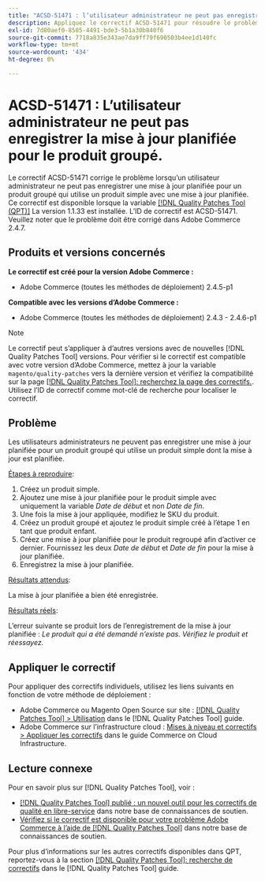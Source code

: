 ```yaml
---
title: "ACSD-51471 : l’utilisateur administrateur ne peut pas enregistrer la mise à jour planifiée pour le produit groupé"
description: Appliquez le correctif ACSD-51471 pour résoudre le problème Adobe Commerce en raison duquel un utilisateur administrateur ne peut pas enregistrer une mise à jour planifiée pour un produit groupé qui utilise un produit simple avec une mise à jour planifiée.
exl-id: 7d80aef0-8505-4491-bde3-5b1a30b840f6
source-git-commit: 7718a835e343ae7da9ff79f690503b4ee1d140fc
workflow-type: tm+mt
source-wordcount: '434'
ht-degree: 0%

---
```


# ACSD-51471 : L’utilisateur administrateur ne peut pas enregistrer la mise à jour planifiée pour le produit groupé.

Le correctif ACSD-51471 corrige le problème lorsqu’un utilisateur administrateur ne peut pas enregistrer une mise à jour planifiée pour un produit groupé qui utilise un produit simple avec une mise à jour planifiée. Ce correctif est disponible lorsque la variable [[!DNL Quality Patches Tool (QPT)]](/help/announcements/adobe-commerce-announcements/magento-quality-patches-released-new-tool-to-self-serve-quality-patches.md) La version 1.1.33 est installée. L’ID de correctif est ACSD-51471. Veuillez noter que le problème doit être corrigé dans Adobe Commerce 2.4.7.

## Produits et versions concernés

**Le correctif est créé pour la version Adobe Commerce :**

* Adobe Commerce (toutes les méthodes de déploiement) 2.4.5-p1

**Compatible avec les versions d’Adobe Commerce :**

* Adobe Commerce (toutes les méthodes de déploiement) 2.4.3 - 2.4.6-p1

>[!NOTE]
>
>Le correctif peut s’appliquer à d’autres versions avec de nouvelles [!DNL Quality Patches Tool] versions. Pour vérifier si le correctif est compatible avec votre version d’Adobe Commerce, mettez à jour la variable `magento/quality-patches` vers la dernière version et vérifiez la compatibilité sur la page [[!DNL Quality Patches Tool]: recherchez la page des correctifs.](https://experienceleague.adobe.com/tools/commerce-quality-patches/index.html). Utilisez l’ID de correctif comme mot-clé de recherche pour localiser le correctif.

## Problème

Les utilisateurs administrateurs ne peuvent pas enregistrer une mise à jour planifiée pour un produit groupé qui utilise un produit simple dont la mise à jour est planifiée.

<u>Étapes à reproduire</u>:

1. Créez un produit simple.
1. Ajoutez une mise à jour planifiée pour le produit simple avec uniquement la variable *Date de début* et non *Date de fin*.
1. Une fois la mise à jour appliquée, modifiez le SKU du produit.
1. Créez un produit groupé et ajoutez le produit simple créé à l’étape 1 en tant que produit enfant.
1. Créez une mise à jour planifiée pour le produit regroupé afin d’activer ce dernier. Fournissez les deux *Date de début* et *Date de fin* pour la mise à jour planifiée.
1. Enregistrez la mise à jour planifiée.

<u>Résultats attendus</u>:

La mise à jour planifiée a bien été enregistrée.

<u>Résultats réels</u>:

L’erreur suivante se produit lors de l’enregistrement de la mise à jour planifiée : *Le produit qui a été demandé n’existe pas. Vérifiez le produit et réessayez.*

## Appliquer le correctif

Pour appliquer des correctifs individuels, utilisez les liens suivants en fonction de votre méthode de déploiement :

* Adobe Commerce ou Magento Open Source sur site : [[!DNL Quality Patches Tool] > Utilisation](https://experienceleague.adobe.com/docs/commerce-operations/tools/quality-patches-tool/usage.html) dans le [!DNL Quality Patches Tool] guide.
* Adobe Commerce sur l’infrastructure cloud : [Mises à niveau et correctifs > Appliquer les correctifs](https://experienceleague.adobe.com/docs/commerce-cloud-service/user-guide/develop/upgrade/apply-patches.html) dans le guide Commerce on Cloud Infrastructure.

## Lecture connexe

Pour en savoir plus sur [!DNL Quality Patches Tool], voir :

* [[!DNL Quality Patches Tool] publié : un nouvel outil pour les correctifs de qualité en libre-service](/help/announcements/adobe-commerce-announcements/magento-quality-patches-released-new-tool-to-self-serve-quality-patches.md) dans notre base de connaissances de soutien.
* [Vérifiez si le correctif est disponible pour votre problème Adobe Commerce à l’aide de [!DNL Quality Patches Tool]](/help/support-tools/patches-available-in-qpt-tool/check-patch-for-magento-issue-with-magento-quality-patches.md) dans notre base de connaissances de soutien.

Pour plus d’informations sur les autres correctifs disponibles dans QPT, reportez-vous à la section [[!DNL Quality Patches Tool]: recherche de correctifs](https://experienceleague.adobe.com/tools/commerce-quality-patches/index.html) dans le [!DNL Quality Patches Tool] guide.
